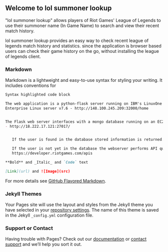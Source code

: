 ## Welcome to lol summoner lookup

 "lol summoner lookup" allows players of Riot Games' League of Legends to use their 
summoner name (In Game Name) to search and view their recent match history.

lol summoner lookup provides an easy way to check recent league of legends match history and statistics. since the application is browser based users can check their game history on the go, without installing the league of legends client.

### Markdown

Markdown is a lightweight and easy-to-use syntax for styling your writing. It includes conventions for

```markdown
Syntax highlighted code block

The web application is a python-flask server running on IBM's LinuxOne Community Cloud in a RedHat 
Enterprise Linux server v7.6 - http://148.100.245.209:32000/home


The Flask web server interfaces with a mongo database running on an EC2 AWS linux image. 
- http://18.222.17.121:27017/


   If the user is found in the database stored information is returned.

   If the user is not yet in the database the webserver performs API queries to Riot Games API - 
   https://developer.riotgames.com/apis

**Bold** and _Italic_ and `Code` text

[Link](url) and ![Image](src)
```

For more details see [GitHub Flavored Markdown](https://guides.github.com/features/mastering-markdown/).

### Jekyll Themes

Your Pages site will use the layout and styles from the Jekyll theme you have selected in your [repository settings](https://github.com/brad629/marist-mscs621-2019-brad-page/settings). The name of this theme is saved in the Jekyll `_config.yml` configuration file.

### Support or Contact

Having trouble with Pages? Check out our [documentation](https://help.github.com/categories/github-pages-basics/) or [contact support](https://github.com/contact) and we’ll help you sort it out.
